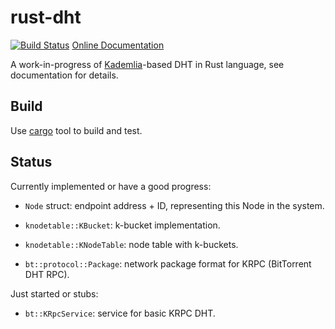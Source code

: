 rust-dht
========

[![Build
Status](https://travis-ci.org/Divius/rust-dht.svg?branch=master)](https://travis-ci.org/Divius/rust-dht)
[Online Documentation](http://www.rust-ci.org/Divius/rust-dht/doc/dht/)

A work-in-progress of
[Kademlia](http://pdos.csail.mit.edu/~petar/papers/maymounkov-kademlia-lncs.pdf)-based
DHT in Rust language, see documentation for details.

Build
-----

Use [cargo](http://crates.io) tool to build and test.

Status
------

Currently implemented or have a good progress:

* `Node` struct: endpoint address + ID, representing this Node in the system.

* `knodetable::KBucket`: k-bucket implementation.

* `knodetable::KNodeTable`: node table with k-buckets.

* `bt::protocol::Package`: network package format for KRPC (BitTorrent DHT RPC).

Just started or stubs:

* `bt::KRpcService`: service for basic KRPC DHT.
